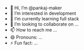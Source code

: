- 👋 Hi, I’m @pankaj-maker
- 👀 I’m interested in development
- 🌱 I’m currently learning full stack
- 💞️ I’m looking to collaborate on ...
- 📫 How to reach me ...
- 😄 Pronouns: ...
- ⚡ Fun fact: ...

<!---
pankaj-maker/pankaj-maker is a ✨ special ✨ repository because its `README.md` (this file) appears on your GitHub profile.
You can click the Preview link to take a look at your changes.
--->
